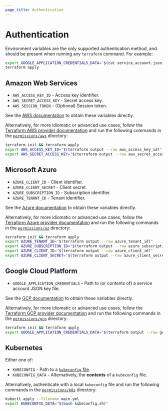 ```yaml
---
page_title: Authentication
---
```


# Authentication

Environment variables are the only supported authentication method, and should be present when running any `terraform` command. For example:

```bash
export GOOGLE_APPLICATION_CREDENTIALS_DATA="$(cat service_account.json)"
terraform apply
```

## Amazon Web Services

- `AWS_ACCESS_KEY_ID` - Access key identifier.
- `AWS_SECRET_ACCESS_KEY` - Secret access key.
- `AWS_SESSION_TOKEN` - (Optional) Session token.

See the [AWS documentation](https://docs.aws.amazon.com/cli/latest/userguide/cli-configure-envvars.html) to obtain these variables directly.

Alternatively, for more idiomatic or advanced use cases, follow the [Terraform AWS provider documentation](https://registry.terraform.io/providers/hashicorp/aws/latest/docs#authentication-and-configuration) and run the following commands in the [`permissions/aws`](https://github.com/iterative/terraform-provider-iterative/tree/master/docs/guides/permissions/aws) directory:

```bash
terraform init && terraform apply
export AWS_ACCESS_KEY_ID="$(terraform output --raw aws_access_key_id)"
export AWS_SECRET_ACCESS_KEY="$(terraform output --raw aws_secret_access_key)"
```

## Microsoft Azure

- `AZURE_CLIENT_ID` - Client identifier.
- `AZURE_CLIENT_SECRET` - Client secret.
- `AZURE_SUBSCRIPTION_ID` - Subscription identifier.
- `AZURE_TENANT_ID` - Tenant identifier.

See the [Azure documentation](https://docs.microsoft.com/en-us/python/api/azure-identity/azure.identity.environmentcredential) to obtain these variables directly.

Alternatively, for more idiomatic or advanced use cases, follow the [Terraform Azure provider documentation](https://registry.terraform.io/providers/hashicorp/azurerm/latest/docs/guides/azure_cli) and run the following commands in the [`permissions/az`](https://github.com/iterative/terraform-provider-iterative/tree/master/docs/guides/permissions/az) directory:

```bash
terraform init && terraform apply
export AZURE_TENANT_ID="$(terraform output --raw azure_tenant_id)"
export AZURE_SUBSCRIPTION_ID="$(terraform output --raw azure_subscription_id)"
export AZURE_CLIENT_ID="$(terraform output --raw azure_client_id)"
export AZURE_CLIENT_SECRET="$(terraform output --raw azure_client_secret)"
```

## Google Cloud Platform

- `GOOGLE_APPLICATION_CREDENTIALS` - Path to (or contents of) a service account JSON key file.

See the [GCP documentation](https://cloud.google.com/docs/authentication/getting-started#creating_a_service_account) to obtain these variables directly.

Alternatively, for more idiomatic or advanced use cases, follow the [Terraform GCP provider documentation](https://registry.terraform.io/providers/hashicorp/google/latest/docs/guides/getting_started) and run the following commands in the [`permissions/gcp`](https://github.com/iterative/terraform-provider-iterative/tree/master/docs/guides/permissions/gcp) directory:

```bash
terraform init && terraform apply
export GOOGLE_APPLICATION_CREDENTIALS_DATA="$(terraform output --raw google_application_credentials_data)"
```

## Kubernetes

Either one of:

- `KUBECONFIG` - Path to a [`kubeconfig` file](https://kubernetes.io/docs/concepts/configuration/organize-cluster-access-kubeconfig/#the-kubeconfig-environment-variable).
- `KUBECONFIG_DATA` - Alternatively, the **contents** of a `kubeconfig` file.

Alternatively, authenticate with a local `kubeconfig` file and run the following commands in the [`permissions/k8s`](https://github.com/iterative/terraform-provider-iterative/tree/master/docs/guides/permissions/k8s) directory:

```bash
kubectl apply --filename main.yml
export KUBECONFIG_DATA="$(bash kubeconfig.sh)"
```
